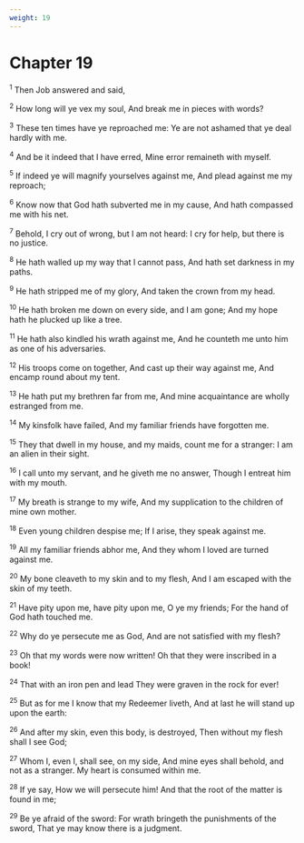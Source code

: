 ```yaml
---
weight: 19
---
```


# Chapter 19

<sup>1</sup> Then Job answered and said, 

<sup>2</sup> How long will ye vex my soul, And break me in pieces with words? 

<sup>3</sup> These ten times have ye reproached me: Ye are not ashamed that ye deal hardly with me. 

<sup>4</sup> And be it indeed that I have erred, Mine error remaineth with myself. 

<sup>5</sup> If indeed ye will magnify yourselves against me, And plead against me my reproach; 

<sup>6</sup> Know now that God hath subverted me in my cause, And hath compassed me with his net. 

<sup>7</sup> Behold, I cry out of wrong, but I am not heard: I cry for help, but there is no justice. 

<sup>8</sup> He hath walled up my way that I cannot pass, And hath set darkness in my paths. 

<sup>9</sup> He hath stripped me of my glory, And taken the crown from my head. 

<sup>10</sup> He hath broken me down on every side, and I am gone; And my hope hath he plucked up like a tree. 

<sup>11</sup> He hath also kindled his wrath against me, And he counteth me unto him as one of his adversaries. 

<sup>12</sup> His troops come on together, And cast up their way against me, And encamp round about my tent. 

<sup>13</sup> He hath put my brethren far from me, And mine acquaintance are wholly estranged from me. 

<sup>14</sup> My kinsfolk have failed, And my familiar friends have forgotten me. 

<sup>15</sup> They that dwell in my house, and my maids, count me for a stranger: I am an alien in their sight. 

<sup>16</sup> I call unto my servant, and he giveth me no answer, Though I entreat him with my mouth. 

<sup>17</sup> My breath is strange to my wife, And my supplication to the children of mine own mother. 

<sup>18</sup> Even young children despise me; If I arise, they speak against me. 

<sup>19</sup> All my familiar friends abhor me, And they whom I loved are turned against me. 

<sup>20</sup> My bone cleaveth to my skin and to my flesh, And I am escaped with the skin of my teeth. 

<sup>21</sup> Have pity upon me, have pity upon me, O ye my friends; For the hand of God hath touched me. 

<sup>22</sup> Why do ye persecute me as God, And are not satisfied with my flesh? 

<sup>23</sup> Oh that my words were now written! Oh that they were inscribed in a book! 

<sup>24</sup> That with an iron pen and lead They were graven in the rock for ever! 

<sup>25</sup> But as for me I know that my Redeemer liveth, And at last he will stand up upon the earth: 

<sup>26</sup> And after my skin, even this body, is destroyed, Then without my flesh shall I see God; 

<sup>27</sup> Whom I, even I, shall see, on my side, And mine eyes shall behold, and not as a stranger. My heart is consumed within me. 

<sup>28</sup> If ye say, How we will persecute him! And that the root of the matter is found in me; 

<sup>29</sup> Be ye afraid of the sword: For wrath bringeth the punishments of the sword, That ye may know there is a judgment. 


